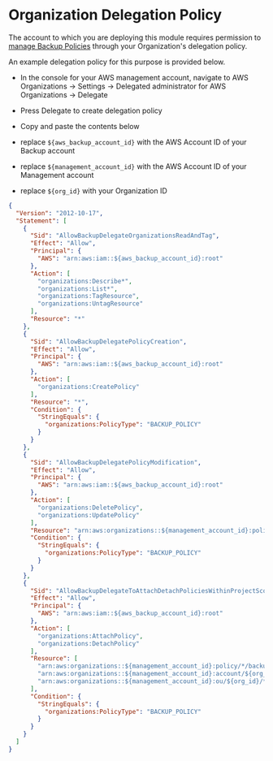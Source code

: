 # Organization Delegation Policy

The account to which you are deploying this module requires permission to [manage Backup Policies](https://docs.aws.amazon.com/organizations/latest/userguide/orgs_delegate_policies.html) through your Organization's delegation policy.

An example delegation policy for this purpose is provided below. 

- In the console for your AWS management account, navigate to AWS Organizations -> Settings -> Delegated administrator for AWS Organizations -> Delegate

- Press Delegate to create delegation policy

- Copy and paste the contents below

- replace `${aws_backup_account_id}` with the AWS Account ID of your Backup account

- replace `${management_account_id}` with the AWS Account ID of your Management account

- replace `${org_id}` with your Organization ID

```json
{
  "Version": "2012-10-17",
  "Statement": [
    {
      "Sid": "AllowBackupDelegateOrganizationsReadAndTag",
      "Effect": "Allow",
      "Principal": {
        "AWS": "arn:aws:iam::${aws_backup_account_id}:root"
      },
      "Action": [
        "organizations:Describe*",
        "organizations:List*",
        "organizations:TagResource",
        "organizations:UntagResource"
      ],
      "Resource": "*"
    },
    {
      "Sid": "AllowBackupDelegatePolicyCreation",
      "Effect": "Allow",
      "Principal": {
        "AWS": "arn:aws:iam::${aws_backup_account_id}:root"
      },
      "Action": [
        "organizations:CreatePolicy"
      ],
      "Resource": "*",
      "Condition": {
        "StringEquals": {
          "organizations:PolicyType": "BACKUP_POLICY"
        }
      }
    },
    {
      "Sid": "AllowBackupDelegatePolicyModification",
      "Effect": "Allow",
      "Principal": {
        "AWS": "arn:aws:iam::${aws_backup_account_id}:root"
      },
      "Action": [
        "organizations:DeletePolicy",
        "organizations:UpdatePolicy"
      ],
      "Resource": "arn:aws:organizations::${management_account_id}:policy/*/backup_policy/*",
      "Condition": {
        "StringEquals": {
          "organizations:PolicyType": "BACKUP_POLICY"
        }
      }
    },
    {
      "Sid": "AllowBackupDelegateToAttachDetachPoliciesWithinProjectScope",
      "Effect": "Allow",
      "Principal": {
        "AWS": "arn:aws:iam::${aws_backup_account_id}:root"
      },
      "Action": [
        "organizations:AttachPolicy",
        "organizations:DetachPolicy"
      ],
      "Resource": [
        "arn:aws:organizations::${management_account_id}:policy/*/backup_policy/*",
        "arn:aws:organizations::${management_account_id}:account/${org_id}/*",
        "arn:aws:organizations::${management_account_id}:ou/${org_id}/*"
      ],
      "Condition": {
        "StringEquals": {
          "organizations:PolicyType": "BACKUP_POLICY"
        }
      }
    }
  ]
}
```